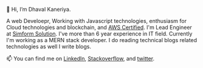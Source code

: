  👋 Hi, I’m Dhaval Kaneriya.

A web Develoepr, Working with Javascript technologies, enthusiasm for Cloud technologies and blockchain, 
and [AWS Certified](https://www.credly.com/badges/ed2f698f-62e7-420f-996d-9c169f8a6bb6). I'm Lead Engineer at [Simform Solution](https://www.simform.com/). I've more than 6 year
experience in IT field. Currently I'm working as a MERN stack developer. I do reading technical blogs related technologies as well I write blogs.

📫 You can find me on [LinkedIn](https://www.linkedin.com/in/dhaval-kaneriya/), [Stackoverflow](https://stackoverflow.com/users/5251786/dhaval), and [twitter](https://twitter.com/Dhavalkaneriya3).



